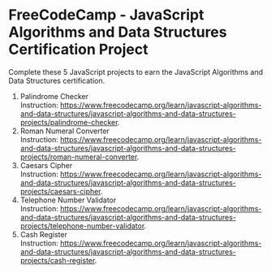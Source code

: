 # FreeCodeCamp - JavaScript Algorithms and Data Structures Certification Project
Complete these 5 JavaScript projects to earn the JavaScript Algorithms and Data Structures certification.
  1. Palindrome Checker<br/>
    Instruction: https://www.freecodecamp.org/learn/javascript-algorithms-and-data-structures/javascript-algorithms-and-data-structures-projects/palindrome-checker.
  2. Roman Numeral Converter<br/>
    Instruction: https://www.freecodecamp.org/learn/javascript-algorithms-and-data-structures/javascript-algorithms-and-data-structures-projects/roman-numeral-converter.
  3. Caesars Cipher<br/>
    Instruction: https://www.freecodecamp.org/learn/javascript-algorithms-and-data-structures/javascript-algorithms-and-data-structures-projects/caesars-cipher.
  4. Telephone Number Validator<br/>
    Instruction: https://www.freecodecamp.org/learn/javascript-algorithms-and-data-structures/javascript-algorithms-and-data-structures-projects/telephone-number-validator.
  5. Cash Register<br/>
    Instruction: https://www.freecodecamp.org/learn/javascript-algorithms-and-data-structures/javascript-algorithms-and-data-structures-projects/cash-register.
